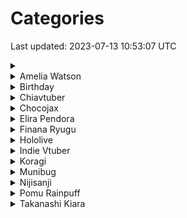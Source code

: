 # Categories
Last updated: 2023-07-13 10:53:07 UTC

<details>
    <summary></summary>
    <img src="gifs/119.gif" height="256">
    <img src="gifs/118.gif" height="256">
    <img src="gifs/117.gif" height="256">
    <img src="gifs/116.gif" height="256">
    <img src="gifs/115.gif" height="256">
    <img src="gifs/114.gif" height="256">
    <img src="gifs/113.gif" height="256">
    <img src="gifs/112.gif" height="256">
    <img src="gifs/111.gif" height="256">
    <img src="gifs/110.gif" height="256">
    <img src="gifs/109.gif" height="256">
    <img src="gifs/108.gif" height="256">
    <img src="gifs/107.gif" height="256">
    <img src="gifs/106.gif" height="256">
    <img src="gifs/105.gif" height="256">
    <img src="gifs/104.gif" height="256">
    <img src="gifs/103.gif" height="256">
    <img src="gifs/102.gif" height="256">
    <img src="gifs/101.gif" height="256">
    <img src="gifs/100.gif" height="256">
    <img src="gifs/99.gif" height="256">
    <img src="gifs/98.gif" height="256">
    <img src="gifs/97.gif" height="256">
    <img src="gifs/96.gif" height="256">
    <img src="gifs/95.gif" height="256">
    <img src="gifs/94.gif" height="256">
    <img src="gifs/93.gif" height="256">
    <img src="gifs/92.gif" height="256">
    <img src="gifs/91.gif" height="256">
    <img src="gifs/90.gif" height="256">
    <img src="gifs/89.gif" height="256">
    <img src="gifs/88.gif" height="256">
    <img src="gifs/87.gif" height="256">
    <img src="gifs/86.gif" height="256">
    <img src="gifs/85.gif" height="256">
    <img src="gifs/84.gif" height="256">
    <img src="gifs/83.gif" height="256">
    <img src="gifs/82.gif" height="256">
    <img src="gifs/81.gif" height="256">
    <img src="gifs/80.gif" height="256">
    <img src="gifs/79.gif" height="256">
    <img src="gifs/78.gif" height="256">
    <img src="gifs/77.gif" height="256">
    <img src="gifs/76.gif" height="256">
    <img src="gifs/75.gif" height="256">
    <img src="gifs/74.gif" height="256">
    <img src="gifs/73.gif" height="256">
    <img src="gifs/72.gif" height="256">
    <img src="gifs/71.gif" height="256">
    <img src="gifs/70.gif" height="256">
    <img src="gifs/69.gif" height="256">
    <img src="gifs/68.gif" height="256">
    <img src="gifs/67.gif" height="256">
    <img src="gifs/66.gif" height="256">
    <img src="gifs/65.gif" height="256">
    <img src="gifs/64.gif" height="256">
    <img src="gifs/63.gif" height="256">
    <img src="gifs/62.gif" height="256">
    <img src="gifs/61.gif" height="256">
    <img src="gifs/60.gif" height="256">
    <img src="gifs/59.gif" height="256">
    <img src="gifs/58.gif" height="256">
    <img src="gifs/57.gif" height="256">
    <img src="gifs/56.gif" height="256">
    <img src="gifs/55.gif" height="256">
    <img src="gifs/54.gif" height="256">
    <img src="gifs/53.gif" height="256">
    <img src="gifs/52.gif" height="256">
    <img src="gifs/51.gif" height="256">
    <img src="gifs/50.gif" height="256">
    <img src="gifs/49.gif" height="256">
    <img src="gifs/47.gif" height="256">
    <img src="gifs/46.gif" height="256">
    <img src="gifs/45.gif" height="256">
    <img src="gifs/44.gif" height="256">
    <img src="gifs/43.gif" height="256">
    <img src="gifs/42.gif" height="256">
    <img src="gifs/41.gif" height="256">
    <img src="gifs/40.gif" height="256">
    <img src="gifs/39.gif" height="256">
    <img src="gifs/38.gif" height="256">
    <img src="gifs/37.gif" height="256">
    <img src="gifs/36.gif" height="256">
    <img src="gifs/35.gif" height="256">
    <img src="gifs/34.gif" height="256">
    <img src="gifs/33.gif" height="256">
    <img src="gifs/32.gif" height="256">
    <img src="gifs/31.gif" height="256">
    <img src="gifs/30.gif" height="256">
    <img src="gifs/29.gif" height="256">
    <img src="gifs/28.gif" height="256">
    <img src="gifs/27.gif" height="256">
    <img src="gifs/26.gif" height="256">
    <img src="gifs/25.gif" height="256">
    <img src="gifs/24.gif" height="256">
    <img src="gifs/23.gif" height="256">
    <img src="gifs/22.gif" height="256">
    <img src="gifs/21.gif" height="256">
    <img src="gifs/20.gif" height="256">
    <img src="gifs/19.gif" height="256">
    <img src="gifs/18.gif" height="256">
    <img src="gifs/17.gif" height="256">
    <img src="gifs/16.gif" height="256">
    <img src="gifs/15.gif" height="256">
    <img src="gifs/14.gif" height="256">
    <img src="gifs/13.gif" height="256">
    <img src="gifs/12.gif" height="256">
    <img src="gifs/11.gif" height="256">
    <img src="gifs/10.gif" height="256">
    <img src="gifs/9.gif" height="256">
    <img src="gifs/8.gif" height="256">
    <img src="gifs/7.gif" height="256">
    <img src="gifs/6.gif" height="256">
    <img src="gifs/5.gif" height="256">
    <img src="gifs/4.gif" height="256">
    <img src="gifs/3.gif" height="256">
    <img src="gifs/2.gif" height="256">
    <img src="gifs/1.gif" height="256">
    <img src="gifs/.gif" height="256">
</details>

<details>
    <summary>Amelia Watson</summary>
    <img src="gifs/Ame_cheering.gif" height="256">
    <img src="gifs/Ame_kick.gif" height="256">
    <img src="gifs/mascot.gif" height="256">
</details>

<details>
    <summary>Birthday</summary>
    <img src="gifs/Ame_kick.gif" height="256">
    <img src="gifs/choo_choo.gif" height="256">
    <img src="gifs/Koragi_Birthday_2022.gif" height="256">
</details>

<details>
    <summary>Chiavtuber</summary>
    <img src="gifs/Chia_1_year.gif" height="256">
</details>

<details>
    <summary>Chocojax</summary>
    <img src="gifs/chocojax_drawing.gif" height="256">
</details>

<details>
    <summary>Elira Pendora</summary>
    <img src="gifs/LazuLight_1_year.gif" height="256">
</details>

<details>
    <summary>Finana Ryugu</summary>
    <img src="gifs/LazuLight_1_year.gif" height="256">
</details>

<details>
    <summary>Hololive</summary>
    <img src="gifs/Ame_cheering.gif" height="256">
    <img src="gifs/Ame_kick.gif" height="256">
    <img src="gifs/pomutori.gif" height="256">
    <img src="gifs/mascot.gif" height="256">
</details>

<details>
    <summary>Indie Vtuber</summary>
    <img src="gifs/munibug_sip.gif" height="256">
    <img src="gifs/chocojax_drawing.gif" height="256">
    <img src="gifs/Chia_1_year.gif" height="256">
    <img src="gifs/Koragi_Birthday_2022.gif" height="256">
</details>

<details>
    <summary>Koragi</summary>
    <img src="gifs/Koragi_Birthday_2022.gif" height="256">
</details>

<details>
    <summary>Munibug</summary>
    <img src="gifs/munibug_sip.gif" height="256">
</details>

<details>
    <summary>Nijisanji</summary>
    <img src="gifs/pomutori.gif" height="256">
    <img src="gifs/choo_choo.gif" height="256">
    <img src="gifs/LazuLight_1_year.gif" height="256">
</details>

<details>
    <summary>Pomu Rainpuff</summary>
    <img src="gifs/pomutori.gif" height="256">
    <img src="gifs/choo_choo.gif" height="256">
    <img src="gifs/LazuLight_1_year.gif" height="256">
</details>

<details>
    <summary>Takanashi Kiara</summary>
    <img src="gifs/pomutori.gif" height="256">
</details>
